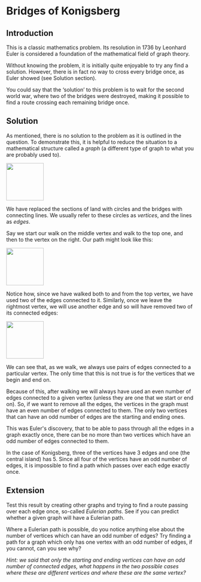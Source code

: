 # Bridges of Konigsberg

## Introduction

This is a classic mathematics problem. Its resolution in 1736 by Leonhard Euler is considered a foundation of the mathematical field of graph theory.

Without knowing the problem, it is initially quite enjoyable to try any find a solution. However, there is in fact no way to cross every bridge once, as Euler showed (see Solution section). 

You could say that the ‘solution’ to this problem is to wait for the second world war, where two of the bridges were destroyed, making it possible to find a route crossing each remaining bridge once.

## Solution

As mentioned, there is no solution to the problem as it is outlined in the question. To demonstrate this, it is helpful to reduce the situation to a mathematical structure called a *graph* (a different type of graph to what you are probably used to).

<img src="../../images/konigsberg-number-2.png" width=100>

We have replaced the sections of land with circles and the bridges with connecting lines. We usually refer to these circles as *vertices*, and the lines as *edges*.

Say we start our walk on the middle vertex and walk to the top one, and then to the vertex on the right. Our path might look like this:

<img src="../../images/konigsberg-number-3.png" width=100>

Notice how, since we have walked both to and from the top vertex, we have used two of the edges connected to it. Similarly, once we leave the rightmost vertex, we will use another edge and so will have removed two of its connected edges:

<img src="../../images/konigsberg-number-4.png" width=100>

We can see that, as we walk, we always use pairs of edges connected to a particular vertex. The only time that this is not true is for the vertices that we begin and end on.

Because of this, after walking we will always have used an even number of edges connected to a given vertex (unless they are one that we start or end on). So, if we want to remove all the edges, the vertices in the graph must have an even number of edges connected to them. The only two vertices that can have an odd number of edges are the starting and ending ones.

This was Euler's discovery, that to be able to pass through all the edges in a graph exactly once, there can be no more than two vertices which have an odd number of edges connected to them.

In the case of Konigsberg, three of the vertices have 3 edges and one (the central island) has 5. Since all four of the vertices have an odd number of edges, it is impossible to find a path which passes over each edge exactly once.

## Extension

Test this result by creating other graphs and trying to find a route passing over each edge once, so-called *Eulerian paths*. See if you can predict whether a given graph will have a Eulerian path.

Where a Eulerian path is possible, do you notice anything else about the number of vertices which can have an odd number of edges? Try finding a path for a graph which only has one vertex with an odd number of edges, if you cannot, can you see why?

*Hint: we said that only the starting and ending vertices can have an odd number of connected edges, what happens in the two possible cases where these are different vertices and where these are the same vertex?*
